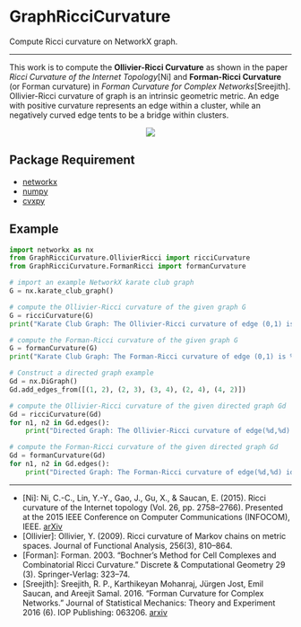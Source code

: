# GraphRicciCurvature
Compute Ricci curvature on NetworkX graph.


-----
This work is to compute the **Ollivier-Ricci Curvature** as shown in the paper *Ricci Curvature of the Internet Topology*[Ni] and **Forman-Ricci Curvature** (or Forman curvature) in *Forman Curvature for Complex Networks*[Sreejith].
Ollivier-Ricci curvature of graph is an intrinsic geometric metric. An edge with positive curvature represents an edge within a cluster, while an negatively curved edge tents to be a bridge within clusters. 
<p align="center"> 
<img src="https://www3.cs.stonybrook.edu/~chni/img/3967-graph-gray-small.png">
</p>

## Package Requirement

* [networkx](https://github.com/networkx/networkx)
* [numpy](https://github.com/numpy/numpy)
* [cvxpy](https://github.com/cvxgrp/cvxpy)

## Example

```python
import networkx as nx
from GraphRicciCurvature.OllivierRicci import ricciCurvature
from GraphRicciCurvature.FormanRicci import formanCurvature

# import an example NetworkX karate club graph
G = nx.karate_club_graph()

# compute the Ollivier-Ricci curvature of the given graph G
G = ricciCurvature(G)
print("Karate Club Graph: The Ollivier-Ricci curvature of edge (0,1) is %f" % G[0][1]["ricciCurvature"])

# compute the Forman-Ricci curvature of the given graph G
G = formanCurvature(G)
print("Karate Club Graph: The Forman-Ricci curvature of edge (0,1) is %f" % G[0][1]["formanCurvature"])

# Construct a directed graph example
Gd = nx.DiGraph()
Gd.add_edges_from([(1, 2), (2, 3), (3, 4), (2, 4), (4, 2)])

# compute the Ollivier-Ricci curvature of the given directed graph Gd
Gd = ricciCurvature(Gd)
for n1, n2 in Gd.edges():
    print("Directed Graph: The Ollivier-Ricci curvature of edge(%d,%d) id %f" % (n1, n2, Gd[n1][n2]["ricciCurvature"]))

# compute the Forman-Ricci curvature of the given directed graph Gd
Gd = formanCurvature(Gd)
for n1, n2 in Gd.edges():
    print("Directed Graph: The Forman-Ricci curvature of edge(%d,%d) id %f" % (n1, n2, Gd[n1][n2]["formanCurvature"]))

```

-----

- [Ni]: Ni, C.-C., Lin, Y.-Y., Gao, J., Gu, X., & Saucan, E. (2015). Ricci curvature of the Internet topology (Vol. 26, pp. 2758–2766). Presented at the 2015 IEEE Conference on Computer Communications (INFOCOM), IEEE. [arXiv](https://arxiv.org/abs/1501.04138)
- [Ollivier]: Ollivier, Y. (2009). Ricci curvature of Markov chains on metric spaces. Journal of Functional Analysis, 256(3), 810–864.
- [Forman]: Forman. 2003. “Bochner’s Method for Cell Complexes and Combinatorial Ricci Curvature.” Discrete & Computational Geometry 29 (3). Springer-Verlag: 323–74.
- [Sreejith]: Sreejith, R. P., Karthikeyan Mohanraj, Jürgen Jost, Emil Saucan, and Areejit Samal. 2016. “Forman Curvature for Complex Networks.” Journal of Statistical Mechanics: Theory and Experiment 2016 (6). IOP Publishing: 063206. [arxiv](https://arxiv.org/abs/1603.00386)
